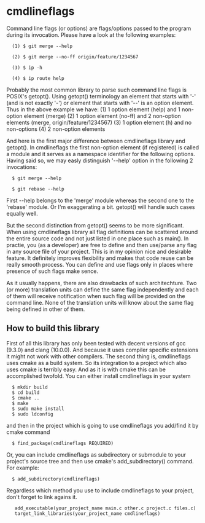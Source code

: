 # cmdlineflags

Command line flags (or options) are flags/options passed to the program during its invocation.
Please have a look at the following examples:

```
  (1) $ git merge --help
```
```
  (2) $ git merge --no-ff origin/feature/1234567
```
```
  (3) $ ip -h
```
```
  (4) $ ip route help
```

Probably the most common library to parse such command line flags is POSIX's getopt().
Using getopt() terminology an element that starts with '-' (and is not exactly '-')
or element that starts with '--' is an option element.
Thus in the above example we have:
 (1) 1 option element (help) and 1 non-option element (merge)
 (2) 1 option element (no-ff) and 2 non-option elements (merge, origin/feature/1234567)
 (3) 1 option element (h) and no non-options
 (4) 2 non-option elements

 And here is the first major difference between cmdlineflags library and getopt().
 In cmdlineflags the first non-option element (if registered) is called a module
 and it serves as a namespace identifier for the following options.
 Having said so, we may easly distinguish '--help' option in the following 2 invocations:

```
  $ git merge --help
```
```
  $ git rebase --help
```

First --help belongs to the 'merge' module whereas the second one to the 'rebase' module.
Or I'm exaggerating a bit. getopt() will handle such cases equally well.

But the second distinction from getopt() seems to be more significant.
When using cmdlineflags library all flag definitions can be scattered around the entire
source code and not just listed in one place such as main().
In practie, you (as a developer) are free to define and then use/parse any flag
in any source file of your project. This is in my opinion nice and desirable feature.
It definitely improves flexibility and makes that code reuse can be really smooth process.
You can define and use flags only in places where presence of such flags make sence.

As it usually happens, there are also drawbacks of such architechture.
Two (or more) translation units can define the same flag independently
and each of them will receive notification when such flag will be provided on the command line.
None of the translation units will know about the same flag being defined in other of them.

## How to build this library

First of all this library has only been tested with decent versions of gcc (9.3.0) and clang (10.0.0).
And because it uses compiler specific extensions it might not work with other compilers.
The second thing is, cmdlineflags uses cmake as a build system. So its integration to a project
which also uses cmake is terribly easy. And as it is with cmake this can be accomplished twofold.
You can either install cmdlineflags in your system

```
  $ mkdir build
  $ cd build
  $ cmake ..
  $ make
  $ sudo make install
  $ sudo ldconfig
```

and then in the project which is going to use cmdlineflags you add/find it by cmake command

```
  $ find_package(cmdlineflags REQUIRED)
```

Or, you can include cmdlineflags as subdirectory or submodule to your project's source tree
and then use cmake's add_subdirectory() command. For example:

```
  $ add_subdirectory(cmdlineflags)
```

Regardless which method you use to include cmdlineflags to your project, don't forget to link agains it.

```
   add_executable(your_project_name main.c other.c project.c files.c)
   target_link_libraries(your_project_name cmdlineflags)
```
